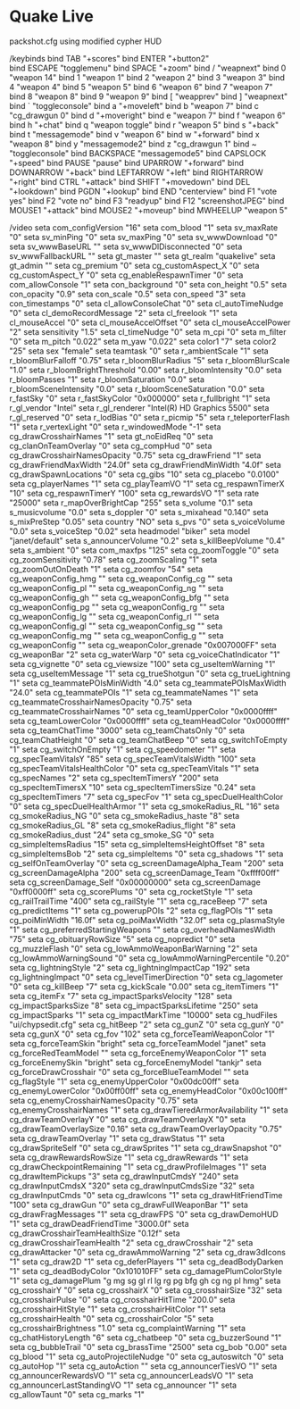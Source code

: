 # Quake Live
packshot.cfg
using modified cypher HUD

/keybinds
bind TAB "+scores"
bind ENTER "+button2"  
bind ESCAPE "togglemenu"
bind SPACE "+zoom"
bind / "weapnext"
bind 0 "weapon 14"
bind 1 "weapon 1"
bind 2 "weapon 2"
bind 3 "weapon 3"
bind 4 "weapon 4"
bind 5 "weapon 5"
bind 6 "weapon 6"
bind 7 "weapon 7"
bind 8 "weapon 8"
bind 9 "weapon 9"
bind [ "weapprev"
bind ] "weapnext"
bind ` "toggleconsole"
bind a "+moveleft"
bind b "weapon 7"
bind c "cg_drawgun 0"
bind d "+moveright"
bind e "weapon 7"
bind f "weapon 6"
bind h "+chat"
bind q "weapon toggle"
bind r "weapon 5"
bind s "+back"
bind t "messagemode"
bind v "weapon 6"
bind w "+forward"
bind x "weapon 8"
bind y "messagemode2"
bind z "cg_drawgun 1"
bind ~ "toggleconsole"
bind BACKSPACE "messagemode5"
bind CAPSLOCK "+speed"
bind PAUSE "pause"
bind UPARROW "+forward"
bind DOWNARROW "+back"
bind LEFTARROW "+left"
bind RIGHTARROW "+right"
bind CTRL "+attack"
bind SHIFT "+movedown"
bind DEL "+lookdown"
bind PGDN "+lookup"
bind END "centerview"
bind F1 "vote yes"
bind F2 "vote no"
bind F3 "readyup"
bind F12 "screenshotJPEG"
bind MOUSE1 "+attack"
bind MOUSE2 "+moveup"
bind MWHEELUP "weapon 5"

/video
seta com_configVersion "16"
seta com_blood "1"
seta sv_maxRate "0"
seta sv_minPing "0"
seta sv_maxPing "0"
seta sv_wwwDownload "0"
seta sv_wwwBaseURL ""
seta sv_wwwDlDisconnected "0"
seta sv_wwwFallbackURL ""
seta gt_master ""
seta gt_realm "quakelive"
seta gt_admin ""
seta cg_premium "0"
seta cg_customAspect_X "0"
seta cg_customAspect_Y "0"
seta cg_enableRespawnTimer "0"
seta com_allowConsole "1"
seta con_background "0"
seta con_height "0.5"
seta con_opacity "0.9"
seta con_scale "0.5"
seta con_speed "3"
seta con_timestamps "0"
seta cl_allowConsoleChat "0"
seta cl_autoTimeNudge "0"
seta cl_demoRecordMessage "2"
seta cl_freelook "1"
seta cl_mouseAccel "0"
seta cl_mouseAccelOffset "0"
seta cl_mouseAccelPower "2"
seta sensitivity "1.5"
seta cl_timeNudge "0"
seta m_cpi "0"
seta m_filter "0"
seta m_pitch "0.022"
seta m_yaw "0.022"
seta color1 "7"
seta color2 "25"
seta sex "female"
seta teamtask "0"
seta r_ambientScale "1"
seta r_bloomBlurFalloff "0.75"
seta r_bloomBlurRadius "5"
seta r_bloomBlurScale "1.0"
seta r_bloomBrightThreshold "0.00"
seta r_bloomIntensity "0.0"
seta r_bloomPasses "1"
seta r_bloomSaturation "0.0"
seta r_bloomSceneIntensity "0.0"
seta r_bloomSceneSaturation "0.0"
seta r_fastSky "0"
seta r_fastSkyColor "0x000000"
seta r_fullbright "1"
seta r_gl_vendor "Intel"
seta r_gl_renderer "Intel(R) HD Graphics 5500"
seta r_gl_reserved "0"
seta r_lodBias "0"
seta r_picmip "5"
seta r_teleporterFlash "1"
seta r_vertexLight "0"
seta r_windowedMode "-1"
seta cg_drawCrosshairNames "1"
seta gt_noEidReq "0"
seta cg_clanOnTeamOverlay "0"
seta cg_compHud "0"
seta cg_drawCrosshairNamesOpacity "0.75"
seta cg_drawFriend "1"
seta cg_drawFriendMaxWidth "24.0f"
seta cg_drawFriendMinWidth "4.0f"
seta cg_drawSpawnLocations "0"
seta cg_gibs "10"
seta cg_placebo "0.0100"
seta cg_playerNames "1"
seta cg_playTeamVO "1"
seta cg_respawnTimerX "10"
seta cg_respawnTimerY "100"
seta cg_rewardsVO "1"
seta rate "25000"
seta r_mapOverBrightCap "255"
seta s_volume "0.1"
seta s_musicvolume "0.0"
seta s_doppler "0"
seta s_mixahead "0.140"
seta s_mixPreStep "0.05"
seta country "NO"
seta s_pvs "0"
seta s_voiceVolume "0.0"
seta s_voiceStep "0.02"
seta headmodel "biker"
seta model "janet/default"
seta s_announcerVolume "0.2"
seta s_killBeepVolume "0.4"
seta s_ambient "0"
seta com_maxfps "125"
seta cg_zoomToggle "0"
seta cg_zoomSensitivity "0.78"
seta cg_zoomScaling "1"
seta cg_zoomOutOnDeath "1"
seta cg_zoomfov "54"
seta cg_weaponConfig_hmg ""
seta cg_weaponConfig_cg ""
seta cg_weaponConfig_pl ""
seta cg_weaponConfig_ng ""
seta cg_weaponConfig_gh ""
seta cg_weaponConfig_bfg ""
seta cg_weaponConfig_pg ""
seta cg_weaponConfig_rg ""
seta cg_weaponConfig_lg ""
seta cg_weaponConfig_rl ""
seta cg_weaponConfig_gl ""
seta cg_weaponConfig_sg ""
seta cg_weaponConfig_mg ""
seta cg_weaponConfig_g ""
seta cg_weaponConfig ""
seta cg_weaponColor_grenade "0x007000FF"
seta cg_weaponBar "2"
seta cg_waterWarp "0"
seta cg_voiceChatIndicator "1"
seta cg_vignette "0"
seta cg_viewsize "100"
seta cg_useItemWarning "1"
seta cg_useItemMessage "1"
seta cg_trueShotgun "0"
seta cg_trueLightning "1"
seta cg_teammatePOIsMinWidth "4.0"
seta cg_teammatePOIsMaxWidth "24.0"
seta cg_teammatePOIs "1"
seta cg_teammateNames "1"
seta cg_teammateCrosshairNamesOpacity "0.75"
seta cg_teammateCrosshairNames "0"
seta cg_teamUpperColor "0x0000ffff"
seta cg_teamLowerColor "0x0000ffff"
seta cg_teamHeadColor "0x0000ffff"
seta cg_teamChatTime "3000"
seta cg_teamChatsOnly "0"
seta cg_teamChatHeight "0"
seta cg_teamChatBeep "0"
seta cg_switchToEmpty "1"
seta cg_switchOnEmpty "1"
seta cg_speedometer "1"
seta cg_specTeamVitalsY "85"
seta cg_specTeamVitalsWidth "100"
seta cg_specTeamVitalsHealthColor "0"
seta cg_specTeamVitals "1"
seta cg_specNames "2"
seta cg_specItemTimersY "200"
seta cg_specItemTimersX "10"
seta cg_specItemTimersSize "0.24"
seta cg_specItemTimers "7"
seta cg_specFov "1"
seta cg_specDuelHealthColor "0"
seta cg_specDuelHealthArmor "1"
seta cg_smokeRadius_RL "16"
seta cg_smokeRadius_NG "0"
seta cg_smokeRadius_haste "8"
seta cg_smokeRadius_GL "8"
seta cg_smokeRadius_flight "8"
seta cg_smokeRadius_dust "24"
seta cg_smoke_SG "0"
seta cg_simpleItemsRadius "15"
seta cg_simpleItemsHeightOffset "8"
seta cg_simpleItemsBob "2"
seta cg_simpleItems "0"
seta cg_shadows "1"
seta cg_selfOnTeamOverlay "0"
seta cg_screenDamageAlpha_Team "200"
seta cg_screenDamageAlpha "200"
seta cg_screenDamage_Team "0xffff00ff"
seta cg_screenDamage_Self "0x00000000"
seta cg_screenDamage "0xff0000ff"
seta cg_scorePlums "0"
seta cg_rocketStyle "1"
seta cg_railTrailTime "400"
seta cg_railStyle "1"
seta cg_raceBeep "7"
seta cg_predictItems "1"
seta cg_powerupPOIs "2"
seta cg_flagPOIs "1"
seta cg_poiMinWidth "16.0f"
seta cg_poiMaxWidth "32.0f"
seta cg_plasmaStyle "1"
seta cg_preferredStartingWeapons ""
seta cg_overheadNamesWidth "75"
seta cg_obituaryRowSize "5"
seta cg_nopredict "0"
seta cg_muzzleFlash "0"
seta cg_lowAmmoWeaponBarWarning "2"
seta cg_lowAmmoWarningSound "0"
seta cg_lowAmmoWarningPercentile "0.20"
seta cg_lightningStyle "2"
seta cg_lightningImpactCap "192"
seta cg_lightningImpact "0"
seta cg_levelTimerDirection "0"
seta cg_lagometer "0"
seta cg_killBeep "7"
seta cg_kickScale "0.00"
seta cg_itemTimers "1"
seta cg_itemFx "7"
seta cg_impactSparksVelocity "128"
seta cg_impactSparksSize "8"
seta cg_impactSparksLifetime "250"
seta cg_impactSparks "1"
seta cg_impactMarkTime "10000"
seta cg_hudFiles "ui/chypsedit.cfg"
seta cg_hitBeep "2"
seta cg_gunZ "0"
seta cg_gunY "0"
seta cg_gunX "0"
seta cg_fov "102"
seta cg_forceTeamWeaponColor "1"
seta cg_forceTeamSkin "bright"
seta cg_forceTeamModel "janet"
seta cg_forceRedTeamModel ""
seta cg_forceEnemyWeaponColor "1"
seta cg_forceEnemySkin "bright"
seta cg_forceEnemyModel "tankjr"
seta cg_forceDrawCrosshair "0"
seta cg_forceBlueTeamModel ""
seta cg_flagStyle "1"
seta cg_enemyUpperColor "0x00dc00ff"
seta cg_enemyLowerColor "0x00ff00ff"
seta cg_enemyHeadColor "0x00c100ff"
seta cg_enemyCrosshairNamesOpacity "0.75"
seta cg_enemyCrosshairNames "1"
seta cg_drawTieredArmorAvailability "1"
seta cg_drawTeamOverlayY "0"
seta cg_drawTeamOverlayX "0"
seta cg_drawTeamOverlaySize "0.16"
seta cg_drawTeamOverlayOpacity "0.75"
seta cg_drawTeamOverlay "1"
seta cg_drawStatus "1"
seta cg_drawSpriteSelf "0"
seta cg_drawSprites "1"
seta cg_drawSnapshot "0"
seta cg_drawRewardsRowSize "1"
seta cg_drawRewards "1"
seta cg_drawCheckpointRemaining "1"
seta cg_drawProfileImages "1"
seta cg_drawItemPickups "3"
seta cg_drawInputCmdsY "240"
seta cg_drawInputCmdsX "320"
seta cg_drawInputCmdsSize "32"
seta cg_drawInputCmds "0"
seta cg_drawIcons "1"
seta cg_drawHitFriendTime "100"
seta cg_drawGun "0"
seta cg_drawFullWeaponBar "1"
seta cg_drawFragMessages "1"
seta cg_drawFPS "0"
seta cg_drawDemoHUD "1"
seta cg_drawDeadFriendTime "3000.0f"
seta cg_drawCrosshairTeamHealthSize "0.12f"
seta cg_drawCrosshairTeamHealth "2"
seta cg_drawCrosshair "2"
seta cg_drawAttacker "0"
seta cg_drawAmmoWarning "2"
seta cg_draw3dIcons "1"
seta cg_draw2D "1"
seta cg_deferPlayers "1"
seta cg_deadBodyDarken "1"
seta cg_deadBodyColor "0x101010FF"
seta cg_damagePlumColorStyle "1"
seta cg_damagePlum "g mg sg gl rl lg rg pg bfg gh cg ng pl hmg"
seta cg_crosshairY "0"
seta cg_crosshairX "0"
seta cg_crosshairSize "32"
seta cg_crosshairPulse "0"
seta cg_crosshairHitTime "200.0"
seta cg_crosshairHitStyle "1"
seta cg_crosshairHitColor "1"
seta cg_crosshairHealth "0"
seta cg_crosshairColor "5"
seta cg_crosshairBrightness "1.0"
seta cg_complaintWarning "1"
seta cg_chatHistoryLength "6"
seta cg_chatbeep "0"
seta cg_buzzerSound "1"
seta cg_bubbleTrail "0"
seta cg_brassTime "2500"
seta cg_bob "0.00"
seta cg_blood "1"
seta cg_autoProjectileNudge "0"
seta cg_autoswitch "0"
seta cg_autoHop "1"
seta cg_autoAction ""
seta cg_announcerTiesVO "1"
seta cg_announcerRewardsVO "1"
seta cg_announcerLeadsVO "1"
seta cg_announcerLastStandingVO "1"
seta cg_announcer "1"
seta cg_allowTaunt "0"
seta cg_marks "1"
